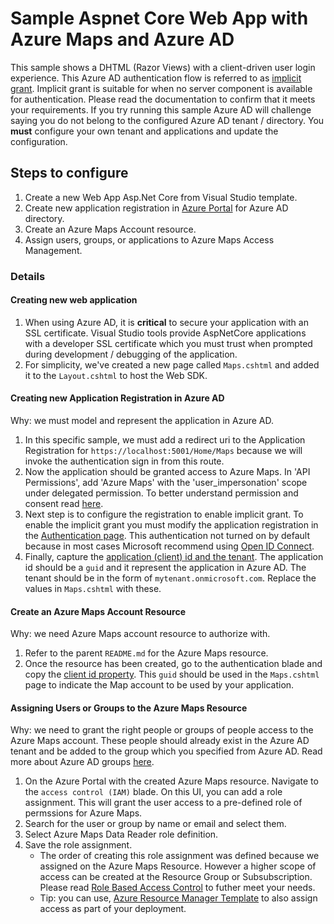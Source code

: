 # Sample Aspnet Core Web App with Azure Maps and Azure AD

 This sample shows a DHTML (Razor Views) with a client-driven user login experience. This Azure AD authentication flow is referred to as [implicit grant](https://docs.microsoft.com/en-us/azure/active-directory/develop/v1-oauth2-implicit-grant-flow). Implicit grant is suitable for when no server component is available for authentication. Please read the documentation to confirm that it meets your requirements. If you try running this sample Azure AD will challenge saying you do not belong to the configured Azure AD tenant / directory. You **must** configure your own tenant and applications and update the configuration.

## Steps to configure

1. Create a new Web App Asp.Net Core from Visual Studio template.
2. Create new application registration in [Azure Portal](https://portal.azure.com/) for Azure AD directory.
3. Create an Azure Maps Account resource.
4. Assign users, groups, or applications to Azure Maps Access Management.

### Details

#### Creating new web application

1. When using Azure AD, it is **critical** to secure your application with an SSL certificate. Visual Studio tools provide AspNetCore applications with a developer SSL certificate which you must trust when prompted during development / debugging of the application.
1. For simplicity, we've created a new page called `Maps.cshtml` and added it to the `Layout.cshtml` to host the Web SDK.

#### Creating new Application Registration in Azure AD

Why: we must model and represent the application in Azure AD.
  
1. In this specific sample, we must add a redirect uri to the Application Registration for `https://localhost:5001/Home/Maps` because we will invoke the authentication sign in from this route.
2. Now the application should be granted access to Azure Maps. In 'API Permissions', add 'Azure Maps' with the 'user_impersonation' scope under delegated permission. To better understand permission and consent read [here](https://docs.microsoft.com/en-us/azure/active-directory/develop/v1-permissions-and-consent).
3. Next step is to configure the registration to enable implicit grant. To enable the implicit grant you must modify the application registration in the [Authentication page](https://docs.microsoft.com/en-us/azure/active-directory/develop/app-registrations-training-guide#new-ui). This authentication not turned on by default because in most cases Microsoft recommend using [Open ID Connect](https://docs.microsoft.com/en-us/azure/active-directory/develop/scenario-web-app-sign-user-app-registration?tabs=aspnetcore).
4. Finally, capture the [application (client) id and the tenant](https://docs.microsoft.com/en-us/azure/active-directory/develop/app-registrations-training-guide#new-ui). The application id should be a `guid` and it represent the application in Azure AD. The tenant should be in the form of `mytenant.onmicrosoft.com`. Replace the values in `Maps.cshtml` with these.

#### Create an Azure Maps Account Resource

Why: we need Azure Maps account resource to authorize with.

1. Refer to the parent `README.md` for the Azure Maps resource.
2. Once the resource has been created, go to the authentication blade and copy the [client id property](https://docs.microsoft.com/en-us/azure/azure-maps/how-to-manage-authentication#view-authentication-details). This `guid` should be used in the `Maps.cshtml` page to indicate the Map account to be used by your application.

#### Assigning Users or Groups to the Azure Maps Resource

Why: we need to grant the right people or groups of people access to the Azure Maps account. These people should already exist in the Azure AD tenant and be added to the group which you specified from Azure AD. Read more about Azure AD groups [here](https://docs.microsoft.com/en-us/azure/active-directory/fundamentals/active-directory-manage-groups).

1. On the Azure Portal with the created Azure Maps resource. Navigate to the `access control (IAM)` blade. On this UI, you can add a role assignment. This will grant the user access to a pre-defined role of permssions for Azure Maps.
2. Search for the user or group by name or email and select them.
3. Select Azure Maps Data Reader role definition.
4. Save the role assignment.
   - The order of creating this role assignment was defined because we assigned on the Azure Maps Resource. However a higher scope of access can be created at the Resource Group or Subsubscription. Please read [Role Based Access Control](https://docs.microsoft.com/en-us/azure/role-based-access-control/role-definitions#data-operations-example) to futher meet your needs.
   - Tip: you can use, [Azure Resource Manager Template](https://docs.microsoft.com/en-us/azure/role-based-access-control/role-assignments-template) to also assign access as part of your deployment.

